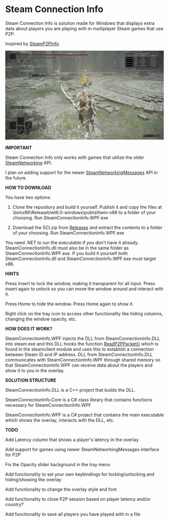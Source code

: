 # Steam Connection Info
Steam Connection Info is solution made for Windows that displays extra data about players you are playing with in multiplayer Steam games that use P2P.

Inspired by [SteamP2PInfo](https://github.com/tremwil/SteamP2PInfo)

![Example Image](25.04.2023.jpg)

**IMPORTANT**

Steam Connection Info only works with games that utilize the older [SteamNetworking](https://partner.steamgames.com/doc/api/ISteamNetworking) API.

I plan on adding support for the newer [SteamNetworkingMessages](https://partner.steamgames.com/doc/api/ISteamNetworkingMessages) API in the future.

**HOW TO DOWNLOAD**

You have two options:

1. Clone the repository and build it yourself. Publish it and copy the files at \bin\x86\Release\net6.0-windows\publish\win-x86 to a folder of your choosing. Run SteamConnectionInfo.WPF.exe

2. Download the SCI.zip from [Releases](https://github.com/FredrikVullum/SteamConnectionInfo/releases) and extract the contents to a folder of your choosing. Run SteamConnectionInfo.WPF.exe

You need .NET to run the executable if you don't have it already. SteamConnectionInfo.dll must also be in the same folder as SteamConnectionInfo.WPF.exe.
If you build it yourself both SteamConnectionInfo.dll and SteamConnectionInfo.WPF.exe must target x86.

**HINTS**

Press Insert to lock the window, making it transparent for all input. Press insert again to unlock so you can move the window around and interact with it.

Press Home to hide the window. Press Home again to show it.

Right click on the tray icon to access other functionality like hiding columns, changing the window opacity, etc.

**HOW DOES IT WORK?**

SteamConnectionInfo.WPF injects the DLL from SteamConnectionInfo.DLL into steam.exe and this DLL hooks the function [ReadP2PPacket()](https://partner.steamgames.com/doc/api/ISteamNetworking#ReadP2PPacket) which is found in the steamclient module and uses this to establish a connection between Steam ID and IP address. DLL from SteamConnectionInfo.DLL communicates with SteamConnectionInfo.WPF through shared memory so that SteamConnectionInfo.WPF can receive data about the players and show it to you in the overlay.

**SOLUTION STRUCTURE**

SteamConnectionInfo.DLL is a C++ project that builds the DLL.

SteamConnectionInfo.Core is a C# class library that contains functions necessary for SteamConnectionInfo.WPF

SteamConnectionInfo.WPF is a C# project that contains the main executable which shows the overlay, interacts with the DLL, etc.

**TODO**

Add Latency column that shows a player's latency in the overlay

Add support for games using newer SteamNetworkingMessages interface for P2P

Fix the Opacity slider background in the tray menu

Add functionality to set your own keybindings for locking/unlocking and hiding/showing the overlay

Add functionality to change the overlay style and font

Add functionality to close P2P session based on player latency and/or country?

Add functionality to save all players you have played with in a file
